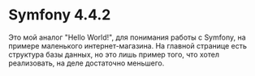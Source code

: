 # Symfony 4.4.2
Это мой аналог "Hello World!", для понимания работы с Symfony, на примере маленького интернет-магазина.
На главной странице есть структура базы данных, но это лишь пример того, что хотел реализовать, на деле достаточно меньшего.
